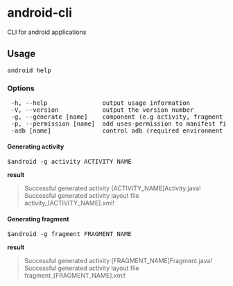 # android-cli

CLI for android applications

## Usage
<pre>
android help
</pre>

### Options
<pre>
 -h, --help               output usage information
 -V, --version            output the version number
 -g, --generate [name]    component (e.g activity, fragment etc..)
 -p, --permission [name]  add uses-permission to manifest file(e.g INTERNET
 -adb [name]              control adb (required environment variable for ADB_PATH)
</pre>


#### Generating activity
<pre>
$android -g activity ACTIVITY_NAME
</pre>
**result**

>Successful generated activity [ACTIVITY_NAME]Activity.java!
>Successful generated activity layout file activity_[ACTIVITY_NAME].xml!

#### Generating fragment
<pre>
$android -g fragment FRAGMENT_NAME
</pre>
**result**

>Successful generated activity [FRAGMENT_NAME]Fragment.java!
>Successful generated activity layout file fragment_[FRAGMENT_NAME].xml!

